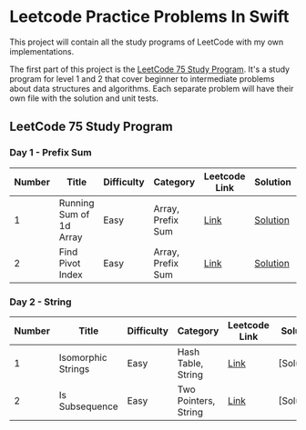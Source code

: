 # Leetcode Practice Problems In Swift

This project will contain all the study programs of LeetCode with my own implementations.

The first part of this project is the [LeetCode 75 Study Program](https://leetcode.com/study-plan/leetcode-75/). It's a study program for level 1 and 2 that cover beginner to intermediate problems about data structures and algorithms.  Each separate problem will have their own file with the solution and unit tests.

## LeetCode 75 Study Program

### Day 1 - Prefix Sum

| Number | Title | Difficulty | Category | Leetcode Link | Solution | Test |
| ----------- | ----------- | ----------- | ----------- | ----------- | ----------- | ----------- |
| 1 | Running Sum of 1d Array | Easy | Array, Prefix Sum | [Link](https://leetcode.com/problems/running-sum-of-1d-array/) | [Solution](https://github.com/grav0211/leetcode-challenges/blob/main/LeetCodeProblems/LeetCodeProblems/LeetCode%2075/Day%201/LC1480.swift) | [Test](https://github.com/grav0211/leetcode-challenges/blob/main/LeetCodeProblems/LeetCodeProblemsTests/LeetCode%2075/Day%201/LC1480Tests.swift)
| 2 | Find Pivot Index | Easy | Array, Prefix Sum | [Link](https://leetcode.com/problems/find-pivot-index/) | [Solution](https://github.com/grav0211/leetcode-challenges/blob/main/LeetCodeProblems/LeetCodeProblems/LeetCode%2075/Day%201/LC724.swift) | [Test](https://github.com/grav0211/leetcode-challenges/blob/main/LeetCodeProblems/LeetCodeProblemsTests/LeetCode%2075/Day%201/LC724Tests.swift)

### Day 2 - String

| Number | Title | Difficulty | Category | Leetcode Link | Solution | Test |
| ----------- | ----------- | ----------- | ----------- | ----------- | ----------- | ----------- |
| 1 | Isomorphic Strings | Easy | Hash Table, String | [Link](https://leetcode.com/problems/isomorphic-strings/) | [Solution] | [Test]
| 2 | Is Subsequence | Easy | Two Pointers, String | [Link](https://leetcode.com/problems/is-subsequence/) | [Solution] | [Test]
